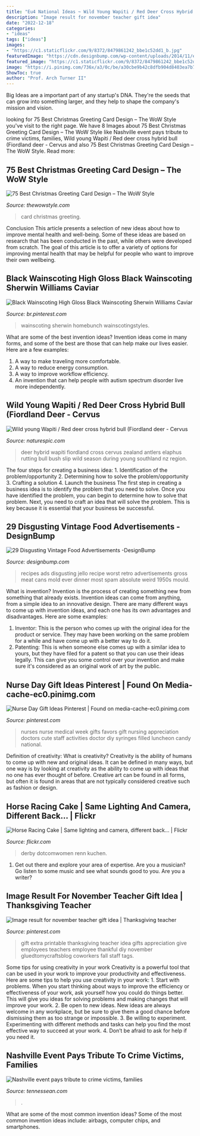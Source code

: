 ```yaml
---
title: "Eu4 National Ideas ~ Wild Young Wapiti / Red Deer Cross Hybrid Bull (fiordland Deer"
description: "Image result for november teacher gift idea"
date: "2022-12-18"
categories:
- "ideas"
tags: ["ideas"]
images:
- "https://c1.staticflickr.com/9/8372/8479861242_bbe1c52dd1_b.jpg"
featuredImage: "https://cdn.designbump.com/wp-content/uploads/2014/11/enhanced-buzz-12807-1362225720-1.jpg"
featured_image: "https://c1.staticflickr.com/9/8372/8479861242_bbe1c52dd1_b.jpg"
image: "https://i.pinimg.com/736x/a3/0c/be/a30cbe9b42c8dfb904d8403ea7b7462a--nurse-gifts-nursing-day-gifts.jpg"
ShowToc: true
author: "Prof. Arch Turner II"
---
```



Big Ideas are a important part of any startup's DNA. They're the seeds that can grow into something larger, and they help to shape the company's mission and vision.

	

		
looking for 75 Best Christmas Greeting Card Design – The WoW Style you've visit to the right page. We have 8 Images about 75 Best Christmas Greeting Card Design – The WoW Style like Nashville event pays tribute to crime victims, families, Wild young Wapiti / Red deer cross hybrid bull (Fiordland deer - Cervus and also 75 Best Christmas Greeting Card Design – The WoW Style. Read more:
		
    
## 75 Best Christmas Greeting Card Design – The WoW Style

<img loading=lazy src="http://thewowstyle.com/wp-content/uploads/2014/11/289.jpg" onerror="this.onerror=null;this.src='https://tse4.mm.bing.net/th?id=OIP.so2v_QgPy28PSqpsSLN9LQHaK6&amp;pid=15.1';" alt="75 Best Christmas Greeting Card Design – The WoW Style">

_Source: thewowstyle.com_

>card christmas greeting. 

	

Conclusion
This article presents a selection of new ideas about how to improve mental health and well-being. Some of these ideas are based on research that has been conducted in the past, while others were developed from scratch. The goal of this article is to offer a variety of options for improving mental health that may be helpful for people who want to improve their own wellbeing.

    
## Black Wainscoting High Gloss Black Wainscoting Sherwin Williams Caviar

<img loading=lazy src="https://i.pinimg.com/736x/28/eb/d3/28ebd37c207cc089a0c629725bee847b.jpg" onerror="this.onerror=null;this.src='https://tse3.mm.bing.net/th?id=OIP.J7HiKp9PRTx3IKtTXJnx-wHaKG&amp;pid=15.1';" alt="Black Wainscoting High Gloss Black Wainscoting Sherwin Williams Caviar">

_Source: br.pinterest.com_

>wainscoting sherwin homebunch wainscotingstyles. 

	

What are some of the best invention ideas?
Invention ideas come in many forms, and some of the best are those that can help make our lives easier. Here are a few examples: 
1. A way to make traveling more comfortable. 
2. A way to reduce energy consumption. 
3. A way to improve workflow efficiency. 
4. An invention that can help people with autism spectrum disorder live more independently.

    
## Wild Young Wapiti / Red Deer Cross Hybrid Bull (Fiordland Deer - Cervus

<img loading=lazy src="https://www.naturespic.com/i/38840LF00_w.jpg" onerror="this.onerror=null;this.src='https://tse3.mm.bing.net/th?id=OIP._m0ahn8goWqA9lrEjwIEJgHaLG&amp;pid=15.1';" alt="Wild young Wapiti / Red deer cross hybrid bull (Fiordland deer - Cervus">

_Source: naturespic.com_

>deer hybrid wapiti fiordland cross cervus zealand antlers elaphus rutting bull bush slip wild season during young southland nz region. 

	

The four steps for creating a business idea: 1. Identification of the problem/opportunity 2. Determining how to solve the problem/opportunity 3. Crafting a solution 4. Launch the business
The first step in creating a business idea is to identify the problem that you need to solve. Once you have identified the problem, you can begin to determine how to solve that problem. Next, you need to craft an idea that will solve the problem. This is key because it is essential that your business be successful.

    
## 29 Disgusting Vintage Food Advertisements -DesignBump

<img loading=lazy src="https://cdn.designbump.com/wp-content/uploads/2014/11/enhanced-buzz-12807-1362225720-1.jpg" onerror="this.onerror=null;this.src='https://tse2.mm.bing.net/th?id=OIP.JuQhqkiO2P9i_rAR3GGPsQAAAA&amp;pid=15.1';" alt="29 Disgusting Vintage Food Advertisements -DesignBump">

_Source: designbump.com_

>recipes ads disgusting jello recipe worst retro advertisements gross meat cans mold ever dinner most spam absolute weird 1950s mould. 

	

What is invention?
Invention is the process of creating something new from something that already exists. Invention ideas can come from anything, from a simple idea to an innovative design. There are many different ways to come up with invention ideas, and each one has its own advantages and disadvantages. Here are some examples: 
1. Inventor: This is the person who comes up with the original idea for the product or service. They may have been working on the same problem for a while and have come up with a better way to do it. 
2. Patenting: This is when someone else comes up with a similar idea to yours, but they have filed for a patent so that you can use their ideas legally. This can give you some control over your invention and make sure it's considered as an original work of art by the public. 

    
## Nurse Day Gift Ideas Pinterest | Found On Media-cache-ec0.pinimg.com

<img loading=lazy src="https://i.pinimg.com/736x/a3/0c/be/a30cbe9b42c8dfb904d8403ea7b7462a--nurse-gifts-nursing-day-gifts.jpg" onerror="this.onerror=null;this.src='https://tse3.mm.bing.net/th?id=OIP.0qiEZF2ig7tZeaesoLI8sgHaJ3&amp;pid=15.1';" alt="Nurse Day Gift Ideas Pinterest | Found on media-cache-ec0.pinimg.com">

_Source: pinterest.com_

>nurses nurse medical week gifts favors gift nursing appreciation doctors cute staff activities doctor diy syringes filled luncheon candy national. 

	

Definition of creativity: What is creativity?
Creativity is the ability of humans to come up with new and original ideas. It can be defined in many ways, but one way is by looking at creativity as the ability to come up with ideas that no one has ever thought of before. Creative art can be found in all forms, but often it is found in areas that are not typically considered creative such as fashion or design.

    
## Horse Racing Cake | Same Lighting And Camera, Different Back… | Flickr

<img loading=lazy src="https://c1.staticflickr.com/9/8372/8479861242_bbe1c52dd1_b.jpg" onerror="this.onerror=null;this.src='https://tse4.mm.bing.net/th?id=OIP.2S1wp0pJ-pgGK8CQelFE8wHaNM&amp;pid=15.1';" alt="Horse Racing Cake | Same lighting and camera, different back… | Flickr">

_Source: flickr.com_

>derby dotcomwomen renn kuchen. 

	

1. Get out there and explore your area of expertise. Are you a musician? Go listen to some music and see what sounds good to you. Are you a writer?

    
## Image Result For November Teacher Gift Idea | Thanksgiving Teacher

<img loading=lazy src="https://i.pinimg.com/736x/c8/4c/1b/c84c1bbfd8dd3cc89a6ef86832258955.jpg" onerror="this.onerror=null;this.src='https://tse2.mm.bing.net/th?id=OIP.pAS9HIiSHVWXYyok-5maSgHaLH&amp;pid=15.1';" alt="Image result for november teacher gift idea | Thanksgiving teacher">

_Source: pinterest.com_

>gift extra printable thanksgiving teacher idea gifts appreciation give employees teachers employee thankful diy november gluedtomycraftsblog coworkers fall staff tags. 

	

Some tips for using creativity in your work
Creativity is a powerful tool that can be used in your work to improve your productivity and effectiveness. Here are some tips to help you use creativity in your work: 1. Start with problems. When you start thinking about ways to improve the efficiency or effectiveness of your work, ask yourself how you could do things better. This will give you ideas for solving problems and making changes that will improve your work. 2. Be open to new ideas. New ideas are always welcome in any workplace, but be sure to give them a good chance before dismissing them as too strange or impossible. 3. Be willing to experiment. Experimenting with different methods and tasks can help you find the most effective way to succeed at your work. 4. Don’t be afraid to ask for help if you need it.

    
## Nashville Event Pays Tribute To Crime Victims, Families

<img loading=lazy src="https://www.gannett-cdn.com/-mm-/4ed08f6d039502b6fc1cd1fa44869b3e70ce5ffb/c=0-110-3392-2018/local/-/media/Nashville/2015/04/19/B9317013134Z.1_20150419224529_000_GBQAHVCSC.1-0.jpg?width=3200&amp;height=1800&amp;fit=crop&amp;format=pjpg&amp;auto=webp" onerror="this.onerror=null;this.src='https://tse2.mm.bing.net/th?id=OIP.eXGTXq3hI0B59MyOnGKwSwHaEK&amp;pid=15.1';" alt="Nashville event pays tribute to crime victims, families">

_Source: tennessean.com_

>. 

	

What are some of the most common invention ideas?
Some of the most common invention ideas include: airbags, computer chips, and smartphones.

